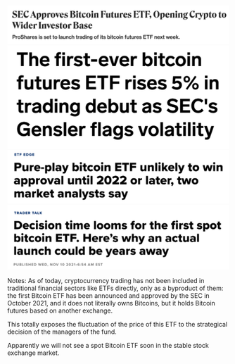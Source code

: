 <div class="r-stack">
    <img src="assets/btc-etf-1.png" alt="">
    <img src="assets/btc-etf-2.png" alt="" class="fragment">
    <img src="assets/btc-etf-3.png" alt="" class="fragment">
    <img src="assets/btc-etf-4.png" alt="" class="fragment">
</div>

Notes:
As of today, cryptocurrency trading has not been included in traditional financial sectors like ETFs directly, only as a byproduct of them:  
the first Bitcoin ETF has been announced and approved by the SEC in October 2021, and it does not literally owns Bitcoins, but it holds Bitcoin futures based on another exchange.  

This totally exposes the fluctuation of the price of this ETF to the strategical decision of the managers of the fund.  

Apparently we will not see a spot Bitcoin ETF soon in the stable stock exchange market.  